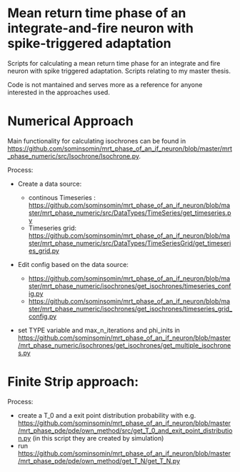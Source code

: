 # Mean return time phase of an integrate-and-fire neuron with spike-triggered adaptation
Scripts for calculating a mean return time phase for an integrate and fire neuron with spike triggered adaptation.
Scripts relating to my master thesis.

Code is not mantained and serves more as a reference for anyone interested in the approaches used.


# Numerical Approach

Main functionality for calculating isochrones can be found in https://github.com/sominsomin/mrt_phase_of_an_if_neuron/blob/master/mrt_phase_numeric/src/Isochrone/Isochrone.py.

Process:
- Create a data source: 
  - continous Timeseries : https://github.com/sominsomin/mrt_phase_of_an_if_neuron/blob/master/mrt_phase_numeric/src/DataTypes/TimeSeries/get_timeseries.py
  - Timeseries grid: https://github.com/sominsomin/mrt_phase_of_an_if_neuron/blob/master/mrt_phase_numeric/src/DataTypes/TimeSeriesGrid/get_timeseries_grid.py
  
- Edit config based on the data source:
  - https://github.com/sominsomin/mrt_phase_of_an_if_neuron/blob/master/mrt_phase_numeric/isochrones/get_isochrones/timeseries_config.py
  - https://github.com/sominsomin/mrt_phase_of_an_if_neuron/blob/master/mrt_phase_numeric/isochrones/get_isochrones/timeseries_grid_config.py
  
- set TYPE variable and max_n_iterations and phi_inits in https://github.com/sominsomin/mrt_phase_of_an_if_neuron/blob/master/mrt_phase_numeric/isochrones/get_isochrones/get_multiple_isochrones.py

# Finite Strip approach:

Process:
- create a T_0 and a exit point distribution probability with e.g. https://github.com/sominsomin/mrt_phase_of_an_if_neuron/blob/master/mrt_phase_pde/pde/own_method/src/get_T_0_and_exit_point_distribution.py (in this script they are created by simulation)
- run https://github.com/sominsomin/mrt_phase_of_an_if_neuron/blob/master/mrt_phase_pde/pde/own_method/get_T_N/get_T_N.py
